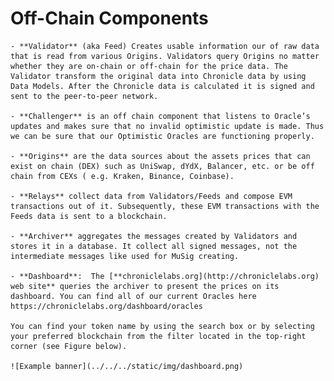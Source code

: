 # Off-Chain Components 

    - **Validator** (aka Feed) Creates usable information our of raw data that is read from various Origins. Validators query Origins no matter whether they are on-chain or off-chain for the price data. The Validator transform the original data into Chronicle data by using Data Models. After the Chronicle data is calculated it is signed and sent to the peer-to-peer network.

    - **Challenger** is an off chain component that listens to Oracle’s updates and makes sure that no invalid optimistic update is made. Thus we can be sure that our Optimistic Oracles are functioning properly.

    - **Origins** are the data sources about the assets prices that can exist on chain (DEX) such as UniSwap, dYdX, Balancer, etc. or be off chain from CEXs ( e.g. Kraken, Binance, Coinbase).

    - **Relays** collect data from Validators/Feeds and compose EVM transactions out of it. Subsequently, these EVM transactions with the Feeds data is sent to a blockchain. 

    - **Archiver** aggregates the messages created by Validators and stores it in a database. It collect all signed messages, not the intermediate messages like used for MuSig creating.

    - **Dashboard**:  The [**chroniclelabs.org](http://chroniclelabs.org) web site** queries the archiver to present the prices on its dashboard. You can find all of our current Oracles here https://chroniclelabs.org/dashboard/oracles

    You can find your token name by using the search box or by selecting your preferred blockchain from the filter located in the top-right corner (see Figure below).

    ![Example banner](../../../static/img/dashboard.png)